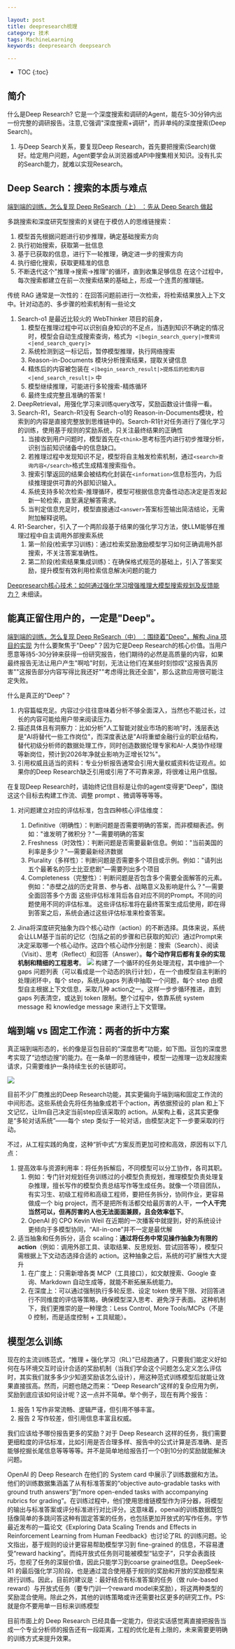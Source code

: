 ```yaml
---

layout: post
title: deepresearch梳理
category: 技术
tags: MachineLearning
keywords: deepresearch deepsearch

---
```


* TOC
{:toc}

## 简介

什么是Deep Research? 它是一个深度搜索和调研的Agent，能在5-30分钟内出一份完整的调研报告。注意,它强调"深度搜索+调研"，而非单纯的深度搜索(Deep Search)。

1. 与Deep Search关系，要复现Deep Research，首先要把搜索(Search)做好。给定用户问题，Agent要学会从浏览器或API中搜集相关知识。没有扎实的Search能力，就难以实现Research。

## Deep Search：搜索的本质与难点

[端到端的训练，怎么复现 Deep ReSearch（上） ：先从 Deep Search 做起](https://zhuanlan.zhihu.com/p/1892489650469323191)

多跳搜索和深度研究型搜索的关键在于模仿人的思维链搜索： 
1. 模型首先根据问题进行初步推理，确定基础搜索方向
2. 执行初始搜索，获取第一批信息
3. 基于已获取的信息，进行下一轮推理，确定进一步的搜索方向
4. 执行细化搜索，获取更精准的信息
5. 不断迭代这个"推理→搜索→推理"的循环，直到收集足够信息 在这个过程中，每次搜索都建立在前一次搜索结果的基础上，形成一个连贯的推理链。

传统 RAG 通常是一次性的：在回答问题前进行一次检索，将检索结果放入上下文中。针对动态的、多步骤的检索机制有一些论文
1. Search-o1 是最近比较火的 WebThinker 项目的前身，
    1. 模型在推理过程中可以识别自身知识的不足点，当遇到知识不确定的情况时，模型会自动生成搜索查询，格式为` <|begin_search_query|>搜索词<|end_search_query|>`
    2. 系统检测到这一标记后，暂停模型推理，执行网络搜索
    3. Reason-in-Documents 模块分析搜索结果，提取关键信息
    4. 精炼后的内容被包装在 `<|begin_search_result|>提炼后的检索内容<|end_search_result|>` 中
    5. 模型继续推理，可能进行多轮搜索-精炼循环
    6. 最终生成完整且准确的答案 !
2. DeepRetrieval，用强化学习来训练query改写，奖励函数设计值得一看。
3. Search-R1，Search-R1没有 Search-o1的 Reason-in-Documents模块，检索到的内容是直接完整放到思维链中的。Search-R1针对任务进行了强化学习的训练，使用基于规则的奖励系统，只关注最终结果的正确性
    1. 当接收到用户问题时，模型首先在`<think>`思考标签内进行初步推理分析，识别当前知识储备中的信息缺口。
    2. 若推理过程中发现知识不足，模型将自主触发检索机制，通过`<search>查询内容</search>`格式生成精准搜索指令。
    3. 搜索引擎返回的结果会被结构化封装在`<information>`信息标签内，为后续推理提供可靠的外部知识输入。
    4. 系统支持多轮次检索-推理循环，模型可根据信息完备性动态决定是否发起新一轮检索，直至满足解答需求。
    5. 当判定信息充足时，模型直接通过`<answer>`答案标签输出简洁结论，无需附加解释说明。
4. R1-Searcher，引入了一个两阶段基于结果的强化学习方法，使LLM能够在推理过程中自主调用外部搜索系统
    1. 第一阶段(检索学习训练)：通过检索奖励激励模型学习如何正确调用外部搜索，不关注答案准确性。
    2. 第二阶段(检索结果集成训练)：在确保格式规范的基础上，引入了答案奖励，提升模型有效利用检索信息解决问题的能力

[Deepresearch核心技术：如何通过强化学习增强推理大模型搜索规划及反馈能力？](https://mp.weixin.qq.com/s/2zlrVmiXHJ6bv12YLD68FA) 未细读。


## 能真正留住用户的，一定是"Deep"。

[端到端的训练，怎么复现 Deep ReSearch（中） ：围绕着"Deep"，解构 Jina 项目的实现](https://zhuanlan.zhihu.com/p/1898295379990132543)
为什么要聚焦于"Deep"？因为它是Deep Research的核心价值。当用户愿意等待5-30分钟来获得一份研究报告，他们期待的必然是高质量的内容，如果最终报告无法让用户产生"啊哈"时刻，无法让他们在某些时刻惊叹"这报告真厉害""这报告部分内容写得比我还好""考虑得比我还全面"，那么这款应用很可能注定失败。

什么是真正的"Deep"？
1. 内容篇幅充足。内容过少往往意味着分析不够全面深入，当然也不能过长，过长的内容可能给用户带来阅读压力。
2. 描述具体且有洞察力：比如分析"人工智能对就业市场的影响"时，浅层表达是"AI将替代一些工作岗位"，而深度表达是"AI将重塑金融行业的职业结构，替代初级分析师的数据处理工作，同时创造数据伦理专家和AI-人类协作经理等新岗位，预计到2026年净就业影响为正增长12%"。
3. 引用权威且适当的资料：专业分析报告通常会引用大量权威资料佐证观点。如果你的Deep Research缺乏引用或引用了不可靠来源，将很难让用户信服。

在复现Deep Research时，请始终记住目标是让你的agent变得更"Deep"，围绕这这个目标去构建工作流、调整 prompt 、微调等等等等。

1. 对问题建立对应的评估标准，包含四种核心评估维度：

    1. Definitive（明确性）：判断问题是否需要明确的答案，而非模糊表述。例如："谁发明了微积分？"—需要明确的答案
    2. Freshness（时效性）：判断问题是否需要最新信息。例如："当前美国的利率是多少？"—需要最新经济数据
    3. Plurality（多样性）：判断问题是否需要多个项目或示例。例如："请列出五个最著名的莎士比亚悲剧"—需要列出多个项目
    4. Completeness（完整性）：判断问题是否包含多个需要全面解答的元素。例如："赤壁之战的历史背景、参与者、战略意义及影响是什么？"—需要全面回答多个方面
    这些评估标准背后各自对应不同的Prompt。不同的问题使用不同的评估标准。 这些评估标准将在最终答案生成后使用，即在得到答案之后，系统会通过这些评估标准来检查答案。
2. Jina将深度研究抽象为四个核心动作（action）的不断选择。具体来说，系统会让LLM基于当前的记忆（包括之前的步骤和已获取的知识）通过Prompt来决定采取哪一个核心动作。这四个核心动作分别是：搜索（Search）、阅读（Visit）、思考（Reflect）和回答（Answer）。**每个动作背后都有复杂的实现机制和精细的工程思考**。
    ![](/public/upload/machine/jina_deepsearch.jpg)
    构建了一个循环的任务处理流程，其中维护一个 gaps 问题列表（可以看成是一个动态的执行计划），在一个由模型自主判断的处理闭环中，每个 step，系统从gaps 列表中抽取一个问题，每个 step 由模型自主根据上下文信息，采取几种 action之一。这样一步步循环推进，直到 gaps 列表清空，或达到 token 限制。整个过程中，依靠系统 system message 和 knowledge message 来进行上下文管理。

## 端到端 vs 固定工作流：两者的折中方案

真正端到端形态的，长的像是豆包目前的“深度思考”功能，如下图。豆包的深度思考实现了“边想边搜”的能力。在一条单一的思维链中，模型一边推理一边发起搜索请求，只需要维护一条持续生长的长链即可。

![](/public/upload/machine/doubao_deepsearch.jpg)

目前不少厂商推出的Deep Research功能，其实更偏向于端到端和固定工作流的中间形态。这些系统会先将任务抽象成若干个action，再依据预设的 plan 和上下文记忆，让llm自己决定当前step应该采取的 action。从架构上看，这其实更像是“多轮对话系统”——每个 step 类似于一轮对话，由模型决定下一步要采取的行动。

不过，从工程实践的角度，这种“折中式”方案反而更加可控和高效，原因有以下几点：

1. 提高效率与资源利用率：将任务拆解后，不同模型可以分工协作，各司其职。
    1. 例如：专门针对规划任务训练过的小模型负责规划，推理模型负责处理复杂推理，擅长写作的模型负责总结写作等生成任务。就像一个项目团队，有实习生、初级工程师和高级工程师，要把任务拆分，协同作业，更容易做成一个 big project，而不是把所有活都交给最厉害的人干，**一个人干完当然可以，但再厉害的人也无法面面兼顾，且会效率低下**。
    2. OpenAI 的 CPO Kevin Weil 在近期的一次播客中就提到，好的系统设计更倾向于多模型协同，“All-in-one”并不一定是最优解
2. 适当抽象和任务拆分，适合 scaling：**通过将任务中常见操作抽象为有限的 action**（例如：调用外部工具、读取结果、反思规划、尝试回答等），模型只需根据上下文动态选择合适的 action。这种抽象之后，系统的可扩展性大大提升
    1. 在广度上：只需新增各类 MCP（工具接口），如文献搜索、Google 查询、Markdown 自动生成等，就能不断拓展系统能力。
    2. 在深度上：可以通过强制执行多轮反思、设定 token 使用下限、对回答进行不同维度的评估等策略，确保模型深入思考、避免浮于表面。
这种机制下，我们更推崇的是一种理念：Less Control, More Tools/MCPs（不是 0 控制，而是适度控制 + 工具赋能）。

## 模型怎么训练

现在的主流训练范式，“推理 + 强化学习（RL）”已经跑通了，只要我们能定义好如何在与环境交互时设计合适的奖励机制（当我们学会这个问题怎么定义怎么评估时，其实我们就多多少少知道奖励该怎么设计），用这种范式训练模型后就能让效果直接拔高。然而，问题也随之而来：“Deep Research”这样的复杂应用为例，奖励到底应该如何设计呢？这一点并不简单。举个例子，现在有两个报告：
1. 报告 1 写作非常流畅、逻辑严谨，但引用不够丰富。
2. 报告 2 写作较差，但引用信息丰富且权威。

我们应该给予哪份报告更多的奖励？对于 Deep Research 这样的任务，我们需要更细粒度的评估标准，比如引用是否合理多样、报告中的公式计算是否准确、是否能够挖掘长尾信息等等等等。并不是简单地给报告打一个0到10分的奖励就能解决问题。

OpenAI 的 Deep Research 在他们的 System card 中展示了训练数据和方法。他们的训练数据集涵盖了从有标准答案的“objective auto-gradable tasks with ground truth answers”到“more open-ended tasks with accompanying rubrics for grading”。在训练过程中，他们使用思维链模型作为评分器，将模型的输出与标准答案或评分标准进行对比评分。这意味着，openai的训练数据既包括像简单的多跳问答这种有固定答案的任务，也包括更加开放式的写作任务。字节最近发布的一篇论文《Exploring Data Scaling Trends and Effects in Reinforcement Learning from Human Feedback》也讨论了RL 的训练问题。论文指出，基于规则的设计更容易帮助模型学习到 fine-grained 的信息，不容易遭受“reward hacking”。而纯开放式任务则可能被模型“钻空子”，只学会表面技巧，忽视了任务的深层价值，因此只能学习到coarse grained信息。DeepSeek-R1 的最后强化学习阶段，也是通过混合使用基于规则的奖励和开放的奖励模型来进行训练。因此，目前的建议是：最好结合有标准答案的任务（做 rule-based reward）与开放式任务（要专门训一个reward model来奖励），将这两种类型的奖励混合使用。除此之外，其他的训练策略或许还需要社区更多的研究工作。PS: 就是你不要用单一目标来训练模型

目前市面上的 Deep Research 已经具备一定能力，但说实话感觉离直接把报告当成一个专业分析师的报告还有一段距离，工程的优化是有上限的，未来需要更明确的训练方式来提升效果。
